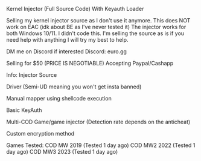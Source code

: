 Kernel Injector (Full Source Code) With Keyauth Loader

Selling my kernel injector source as I don't use it anymore. This does NOT work on EAC (idk about BE as I've never tested it) The injector works for both Windows 10/11. I didn't code this. I'm selling the source as is if you need help with anything I will try my best to help.

DM me on Discord if interested
Discord: euro.gg

Selling for $50 (PRICE IS NEGOTIABLE)
Accepting Paypal/Cashapp

Info:
Injector Source

Driver (Semi-UD meaning you won't get insta banned)

Manual mapper using shellcode execution

Basic KeyAuth

Multi-COD Game/game injector (Detection rate depends on the anticheat)

Custom encryption method

Games Tested:
COD MW 2019 (Tested 1 day ago)
COD MW2 2022 (Tested 1 day ago)
COD MW3 2023 (Tested 1 day ago)

